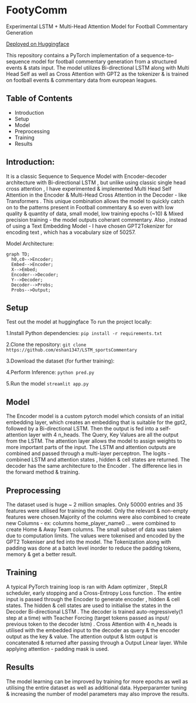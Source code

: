 # FootyComm
Experimental LSTM + Multi-Head Attention Model for Football Commentary Generation

[Deployed on Huggingface](https://huggingface.co/spaces/eshan13/FootyComm)

This repository contains a PyTorch implementation of a sequence-to-sequence model for football commentary generation from a structured events & stats input. The model utilizes Bi-directional LSTM along with Multi Head Self as well as Cross Attention with GPT2 as the tokenizer & is trained on football events & commentary data from european leagues.

## Table of Contents
- Introduction
- Setup
- Model
- Preprocessing
- Training
- Results

## Introduction:
It is a classic Sequence to Sequence Model with Encoder-decoder architecture with Bi-directional LSTM , but unlike using classic single head cross attention , I have experimented & implemented Multi Head Self Attention in the Encoder & Multi-Head Cross Attention in the Decoder - like Transformers . This unique combination allows the model to quickly catch on to the patterns present in Football commentary & so even with low quality & quantity of data, small model, low training epochs (~10) & Mixed precision training - the model outputs coherant commentary. Also , instead of using a Text Embedding Model - I have chosen GPT2Tokenizer for encoding text , which has a vocabulary size of 50257.


Model Architecture: 
```mermaid
graph TD;
  h0,c0-->Encoder;
  Embed-->Encoder;
  X-->Embed;
  Encoder-->Decoder;
  Y-->Decoder;
  Decoder-->Probs;
  Probs-->Output;
```

## Setup
Test out the model at huggingface
To run the project locally: 

1.Install Python dependencies:
`pip install -r requirements.txt`

2.Clone the repository:
`git clone https://github.com/eshan1347/LSTM_sportsCommentary`

3.Download the dataset (for further training):

4.Perform Inference:
`python pred.py`

5.Run the model
`streamlit app.py`

## Model
The Encoder model is a custom pytorch model which consists of an initial embedding layer, which creates an embedding that is suitable for the gpt2, followed by a Bi-directional LSTM. Then the output is fed into a self-attention layer with 4 n_heads. The Query, Key Values are all the output from the LSTM. The attention layer allows the model to assign weights to more important parts of the input. The LSTM and attention outputs are combined and passed through 
a multi-layer perceptron. The logits - combined LSTM and attention states , hidden & cell states are returned. The decoder has the same architecture to the Encoder . The difference lies in the forward method & training.

## Preprocessing 
The dataset used is huge ~ 2 million smaples. Only 50000 entries and 35 features were utilised for training the model. Only the relevant & non-empty features were chosen.Majority of the columns were also combined to create new Columns - ex: columns home_player_name0 ... were combined to create Home & Away Team columns. The small subset of data was taken due to computation limits. The values were tokenised and encoded by the GPT2 Tokeniser and fed into the model. The Tokenization along with padding was done at a batch level inorder to reduce the padding tokens, memory & get a better result. 

## Training
A typical PyTorch training loop is ran with Adam optimizer , StepLR scheduler, early stopping and a Cross-Entropy Loss function . The entire input is passed through the Encoder to generate encoder , hidden & cell states. The hidden & cell states are used to initialise the states in the Decoder Bi-directional LSTM . The decoder is trained auto-regressively(1 step at a time) with Teacher Forcing (target tokens passed as input/ previous token to the decoder lstm) . Cross Attention with 4 n_heads is utilised with the embedded input to the decoder as query & the encoder output as the key & value. The attention output & lstm output is concatenated & returned after passing through a Output Linear layer. While applying attention - padding mask is used. 

## Results
The model learning can be improved by training for more epochs as well as utilising the entire dataset as well as additional data. Hyperparamter tuning & increasing the number of model parameters may also improve the results.
